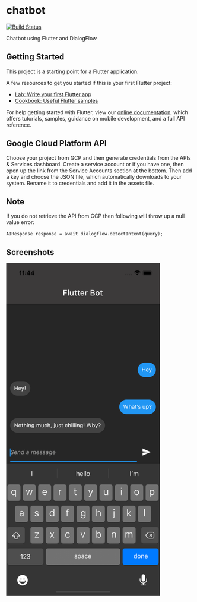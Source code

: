 # chatbot

[![Build Status](https://dev.azure.com/ameypsunu2017/chatbot/_apis/build/status/ameysunu.chatbot?branchName=master)](https://dev.azure.com/ameypsunu2017/chatbot/_build/latest?definitionId=11&branchName=master)

Chatbot using Flutter and DialogFlow

## Getting Started

This project is a starting point for a Flutter application.

A few resources to get you started if this is your first Flutter project:

- [Lab: Write your first Flutter app](https://flutter.dev/docs/get-started/codelab)
- [Cookbook: Useful Flutter samples](https://flutter.dev/docs/cookbook)

For help getting started with Flutter, view our
[online documentation](https://flutter.dev/docs), which offers tutorials,
samples, guidance on mobile development, and a full API reference.

## Google Cloud Platform API

Choose your project from GCP and then generate credentials from the APIs & Services dashboard.
Create a service account or if you have one, then open up the link from the Service Accounts section at the bottom.
Then add a key and choose the JSON file, which automatically downloads to your system.
Rename it to credentials and add it in the assets file.

## Note

If you do not retrieve the API from GCP then following will throw up a null value error: 

```
AIResponse response = await dialogflow.detectIntent(query);
```
## Screenshots

<img src= "assets/dark.png" width="414" height="896" > 
